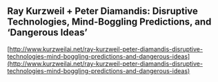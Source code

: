 ## Ray Kurzweil + Peter Diamandis: Disruptive Technologies, Mind-Boggling Predictions, and ‘Dangerous Ideas’
  
  [http://www.kurzweilai.net/ray-kurzweil-peter-diamandis-disruptive-technologies-mind-boggling-predictions-and-dangerous-ideas](http://www.kurzweilai.net/ray-kurzweil-peter-diamandis-disruptive-technologies-mind-boggling-predictions-and-dangerous-ideas)